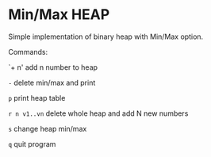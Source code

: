 # Min/Max HEAP

Simple implementation of binary heap with Min/Max option.



Commands:


`+ n' add n number to heap <br/>

`-` delete min/max and print <br/> 

`p` print heap table  <br/>

`r n v1..vn` delete whole heap and add N new numbers <br/> 
 
`s` change heap min/max  <br/>

`q` quit program  

